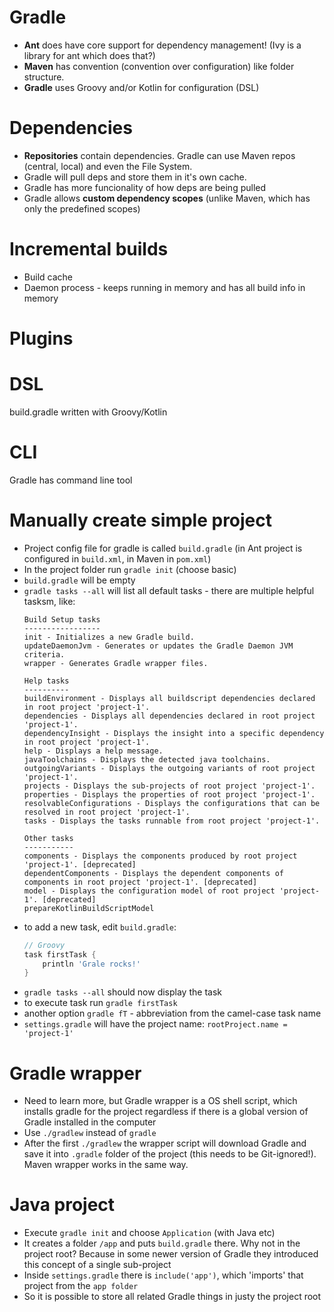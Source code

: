 # Gradle

- **Ant** does have core support for dependency management! (Ivy is a library for ant which does that?)
- **Maven** has convention (convention over configuration) like folder structure.
- **Gradle** uses Groovy and/or Kotlin for configuration (DSL)

# Dependencies

- **Repositories** contain dependencies. Gradle can use Maven repos (central, local) and even the File System.
- Gradle will pull deps and store them in it's own cache.
- Gradle has more funcionality of how deps are being pulled
- Gradle allows **custom dependency scopes** (unlike Maven, which has only the predefined scopes)

# Incremental builds

- Build cache
- Daemon process - keeps running in memory and has all build info in memory

# Plugins

# DSL

build.gradle written with Groovy/Kotlin

# CLI

Gradle has command line tool

# Manually create simple project

- Project config file for gradle is called `build.gradle` (in Ant project is configured in `build.xml`, in Maven in `pom.xml`)
- In the project folder run `gradle init` (choose basic)
- `build.gradle` will be empty
- `gradle tasks --all` will list all default tasks - there are multiple helpful tasksm, like:
    ```
    Build Setup tasks
    -----------------
    init - Initializes a new Gradle build.
    updateDaemonJvm - Generates or updates the Gradle Daemon JVM criteria.
    wrapper - Generates Gradle wrapper files.

    Help tasks
    ----------
    buildEnvironment - Displays all buildscript dependencies declared in root project 'project-1'.
    dependencies - Displays all dependencies declared in root project 'project-1'.
    dependencyInsight - Displays the insight into a specific dependency in root project 'project-1'.
    help - Displays a help message.
    javaToolchains - Displays the detected java toolchains.
    outgoingVariants - Displays the outgoing variants of root project 'project-1'.
    projects - Displays the sub-projects of root project 'project-1'.
    properties - Displays the properties of root project 'project-1'.
    resolvableConfigurations - Displays the configurations that can be resolved in root project 'project-1'.
    tasks - Displays the tasks runnable from root project 'project-1'.

    Other tasks
    -----------
    components - Displays the components produced by root project 'project-1'. [deprecated]
    dependentComponents - Displays the dependent components of components in root project 'project-1'. [deprecated]
    model - Displays the configuration model of root project 'project-1'. [deprecated]
    prepareKotlinBuildScriptModel

    ```
- to add a new task, edit `build.gradle`:
    ```Groovy
    // Groovy    
    task firstTask {
        println 'Grale rocks!'
    }
    ```
- `gradle tasks --all` should now display the task
- to execute task run `gradle firstTask`
- another option `gradle fT` - abbreviation from the camel-case task name
- `settings.gradle` will have the project name:
    `rootProject.name = 'project-1'`

# Gradle wrapper
- Need to learn more, but Gradle wrapper is a OS shell script, which installs gradle for the project regardless if there is a global version of Gradle installed in the computer    
- Use `./gradlew` instead of `gradle`
- After the first `./gradlew` the wrapper script will download Gradle and save it into `.gradle` folder of the project (this needs to be Git-ignored!). Maven wrapper works in the same way.

# Java project

- Execute `gradle init` and choose `Application` (with Java etc)
- It creates a folder `/app` and puts `build.gradle` there. Why not in the project root? Because in some newer version of Gradle they introduced this concept of a single sub-project
- Inside `settings.gradle` there is `include('app')`, which 'imports' that project from the `app folder`
- So it is possible to store all related Gradle things in justy the project root


